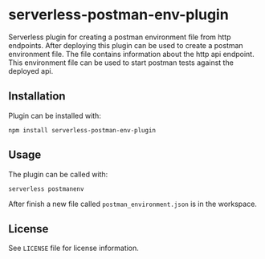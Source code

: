# serverless-postman-env-plugin

Serverless plugin for creating a postman environment file from http endpoints. After
deploying this plugin can be used to create a postman environment file. The file contains
information about the http api endpoint. This environment file can be used to start
postman tests against the deployed api.

## Installation

Plugin can be installed with:

```npm install serverless-postman-env-plugin```

## Usage

The plugin can be called with:

```serverless postmanenv```

After finish a new file called `postman_environment.json` is in the workspace.

## License

See `LICENSE` file for license information.